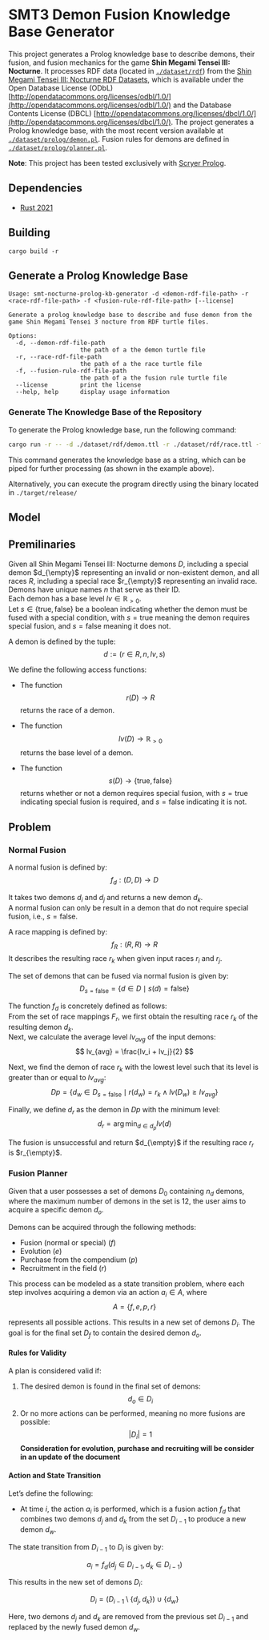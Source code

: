 # SMT3 Demon Fusion Knowledge Base Generator

This project generates a Prolog knowledge base to describe demons, their fusion, and fusion mechanics for the game **Shin Megami Tensei III: Nocturne**.
It processes RDF data (located in [`./dataset/rdf`](./dataset/rdf)) from the [Shin Megami Tensei III: Nocturne RDF Datasets](https://constraintautomaton.github.io/smt-nocturne-db-to-rdf/), which is available under the Open Database License (ODbL) [http://opendatacommons.org/licenses/odbl/1.0/](http://opendatacommons.org/licenses/odbl/1.0/) and the Database Contents License (DBCL) [http://opendatacommons.org/licenses/dbcl/1.0/](http://opendatacommons.org/licenses/dbcl/1.0/).
The project generates a Prolog knowledge base, with the most recent version available at [`./dataset/prolog/demon.pl`](./dataset/prolog/demon.pl). Fusion rules for demons are defined in [`./dataset/prolog/planner.pl`](./dataset/prolog/planner.pl).

**Note**: This project has been tested exclusively with [Scryer Prolog](https://www.scryer.pl/).


## Dependencies
- [Rust 2021](https://www.rust-lang.org/)

## Building
`cargo build -r`

## Generate a Prolog Knowledge Base

```
Usage: smt-nocturne-prolog-kb-generator -d <demon-rdf-file-path> -r <race-rdf-file-path> -f <fusion-rule-rdf-file-path> [--license]

Generate a prolog knowledge base to describe and fuse demon from the game Shin Megami Tensei 3 nocture from RDF turtle files.

Options:
  -d, --demon-rdf-file-path
                    the path of a the demon turtle file
  -r, --race-rdf-file-path
                    the path of a the race turtle file
  -f, --fusion-rule-rdf-file-path
                    the path of a the fusion rule turtle file
  --license         print the license
  --help, help      display usage information
```

### Generate The Knowledge Base of the Repository

To generate the Prolog knowledge base, run the following command:
```zsh
cargo run -r -- -d ./dataset/rdf/demon.ttl -r ./dataset/rdf/race.ttl -f ./dataset/rdf/basic_rules.ttl > ./dataset/prolog/demon.pl
```

This command generates the knowledge base as a string, which can be piped for further processing (as shown in the example above).

Alternatively, you can execute the program directly using the binary located in `./target/release/`

## Model

## Premilinaries

Given all Shin Megami Tensei III: Nocturne demons $D$, including a special demon $d_{\empty}$ representing an invalid or non-existent demon, and all races $R$, including a special race $r_{\empty}$ representing an invalid race.  
Demons have unique names $n$ that serve as their ID.  
Each demon has a base level $lv \in \mathbb{R}_{>0}$.  
Let $s \in \{\text{true}, \text{false}\}$ be a boolean indicating whether the demon must be fused with a special condition, with $s = \text{true}$ meaning the demon requires special fusion, and $s = \text{false}$ meaning it does not.

A demon is defined by the tuple:
$$
d := (r \in R, n, lv, s)
$$

We define the following access functions:

- The function
$$
r(D) \to R
$$
returns the race of a demon.

- The function
$$
lv(D) \to \mathbb{R}_{>0}
$$
returns the base level of a demon.

- The function
$$
s(D) \to \{\text{true}, \text{false}\}
$$
returns whether or not a demon requires special fusion, with $s = \text{true}$ indicating special fusion is required, and $s = \text{false}$ indicating it is not.


## Problem

### Normal Fusion
A normal fusion is defined by:
$$
f_d: (D, D) \to D
$$

It takes two demons $d_i$ and $d_j$ and returns a new demon $d_k$.  
A normal fusion can only be result in a demon that do not require special fusion, i.e., $s = \text{false}$.

A race mapping is defined by:
$$
f_R: (R, R) \to R
$$
It describes the resulting race $r_k$ when given input races $r_i$ and $r_j$.

The set of demons that can be fused via normal fusion is given by:
$$
D_{s = \text{false}} = \{ d \in D \mid s(d) = \text{false} \}
$$

The function $f_d$ is concretely defined as follows:  
From the set of race mappings $F_r$, we first obtain the resulting race $r_k$ of the resulting demon $d_k$.  
Next, we calculate the average level $lv_{avg}$ of the input demons:  
$$ lv_{avg} = \frac{lv_i + lv_j}{2} $$

Next, we find the demon of race $r_k$ with the lowest level such that its level is greater than or equal to $lv_{avg}$:
$$
Dp = \{ d_w \in D_{s = \text{false}} \mid r(d_w) = r_k \land lv(D_w) \geq lv_{avg} \}
$$

Finally, we define $d_r$ as the demon in $Dp$ with the minimum level:
$$
d_r = \arg\min_{d \in d_p} lv(d)
$$

The fusion is unsuccessful and return $d_{\empty}$ if the resulting race $r_r$ is $r_{\empty}$.

### Fusion Planner

Given that a user possesses a set of demons $D_0$ containing $n_d$ demons, where the maximum number of demons in the set is 12, the user aims to acquire a specific demon $d_o$.

Demons can be acquired through the following methods:
- Fusion (normal or special) ($f$)
- Evolution ($e$)
- Purchase from the compendium ($p$)
- Recruitment in the field ($r$)

This process can be modeled as a state transition problem, where each step involves acquiring a demon via an action $a_i \in A$, where 
$$A = \{f, e, p, r\}$$ 

represents all possible actions. This results in a new set of demons $D_i$. The goal is for the final set $D_f$ to contain the desired demon $d_o$.

#### Rules for Validity

A plan is considered valid if:
1. The desired demon is found in the final set of demons:  
   $$d_o \in D_i$$  
2. Or no more actions can be performed, meaning no more fusions are possible:  
   $$|D_i| = 1$$
**Consideration for evolution, purchase and recruiting will be consider in an update of the document**

#### Action and State Transition

Let’s define the following:
- At time $i$, the action $a_i$ is performed, which is a fusion action $f_d$ that combines two demons $d_j$ and $d_k$ from the set $D_{i-1}$ to produce a new demon $d_w$.
  
The state transition from $D_{i-1}$ to $D_i$ is given by:

$$ a_i = f_d(d_j \in D_{i-1}, d_k \in D_{i-1}) $$

This results in the new set of demons $D_i$:

$$ D_i = (D_{i-1} \setminus \{ d_j, d_k \}) \cup \{ d_w \} $$

Here, two demons $d_j$ and $d_k$ are removed from the previous set $D_{i-1}$ and replaced by the newly fused demon $d_w$.
